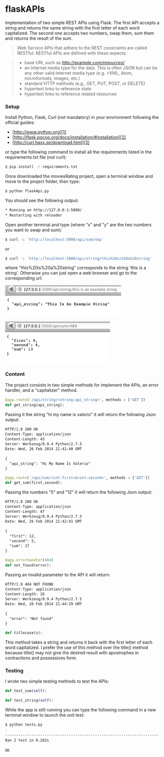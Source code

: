 flaskAPIs
=========

Implementation of two simple REST APIs using Flask.
The first API accepts a string and returns the same string with the first letter of each word capitalized.
The second one accepts two numbers, swap them, sum them and returns the result of the sum.


>Web Service APIs that adhere to the REST constraints are called RESTful. RESTful APIs are defined with these aspects:

>    * base URI, such as http://example.com/resources/
>    * an Internet media type for the data. This is often JSON but can be any other valid Internet media type (e.g. >XML, Atom, microformats, images, etc.)
>    * standard HTTP methods (e.g., GET, PUT, POST, or DELETE)
>    * hypertext links to reference state
>    * hypertext links to reference related resources


### Setup
Install Python, Flask, Curl (not mandatory) in your environment following the official guides: 

* [http://www.python.org][1]
* [http://flask.pocoo.org/docs/installation/#installation][2]
* [http://curl.haxx.se/download.html][3]

or type the following command to install all the requirements listed in the requirements.txt file (not curl):
``` Bash
$ pip install -r requirements.txt
```
Once downloaded the moviesRating project, open a terminal window and move to the project folder, then type: 
``` Bash
$ python flaskApi.py
``` 
You should see the following output:
``` Bash
* Running on http://127.0.0.1:5000/
* Restarting with reloader
``` 
Open another terminal and type (where "x" and "y" are the two numbers you want to swap and sum): 
``` Bash
$ curl -i 'http://localhost:5000/api/sum/x&y'
``` 
or
``` Bash
$ curl -i 'http://localhost:5000/api/string/this%20is%20a%20string'
``` 
where "this%20is%20a%20string" corresponds to the string 'this is a string'.
Otherwise you can just open a web browser and go to the corresponding url:

![My image](images/string_api.png)

![My image](images/sum_api.png)

### Content
The project consists in two simple methods for implement the APIs, an error handler, and a "capitalizer" method.

``` Python
@app.route('/api/string/<string:api_string>', methods = ['GET'])
def get_string(api_string):
``` 
Passing it the string "hi my name is valerio" it will return the following Json output:
```
HTTP/1.0 200 OK
Content-Type: application/json
Content-Length: 43
Server: Werkzeug/0.9.4 Python/2.7.5
Date: Wed, 26 Feb 2014 21:41:40 GMT

{
  "api_string": "Hi My Name Is Valerio"
}
```

``` Python
@app.route('/api/sum/<int:first>&<int:second>', methods = ['GET'])
def get_sum(first,second):
``` 
Passing the numbers "5" and "12" it will return the following Json output:
```
HTTP/1.0 200 OK
Content-Type: application/json
Content-Length: 47
Server: Werkzeug/0.9.4 Python/2.7.5
Date: Wed, 26 Feb 2014 21:42:41 GMT

{
  "first": 12, 
  "second": 5, 
  "sum": 17
}
```


``` Python
@app.errorhandler(404)
def not_found(error):
``` 
Passing an invalid parameter to the API it will return:
```
HTTP/1.0 404 NOT FOUND
Content-Type: application/json
Content-Length: 26
Server: Werkzeug/0.9.4 Python/2.7.5
Date: Wed, 26 Feb 2014 21:44:29 GMT

{
  "error": "Not found"
}
```

``` Python
def titlecase(s):
``` 
This method takes a string and returns it back with the first letter of each word capitalized. I prefer the use of this method over the title() method because title() may not give the desired result with apostrophes in contractions and possessives form.

### Testing
I wrote two simple testing methods to test the APIs:
``` Python
def test_sum(self):
```
``` Python
def test_string(self):
```
While the app is still running you can type the following command in a new terminal window to launch the unit test:
``` Bash
$ python tests.py
.
----------------------------------------------------------------------
Ran 2 test in 0.262s

OK
``` 

[1]: http://www.python.org
[2]: http://flask.pocoo.org/docs/installation/#installation
[3]: http://curl.haxx.se/download.html